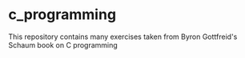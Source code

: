 # c_programming
This repository contains many exercises taken from Byron Gottfreid's Schaum book on C programming
